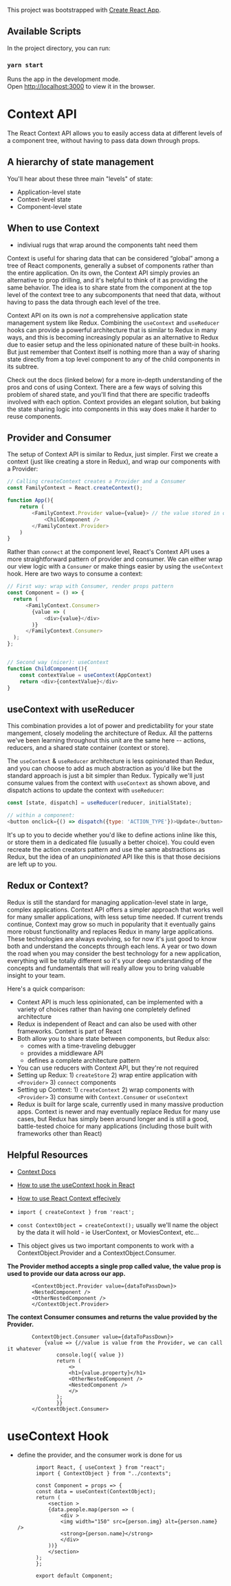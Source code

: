This project was bootstrapped with [Create React App](https://github.com/facebook/create-react-app).

## Available Scripts

In the project directory, you can run:

### `yarn start`

Runs the app in the development mode.<br />
Open [http://localhost:3000](http://localhost:3000) to view it in the browser.

# Context API
The React Context API allows you to easily access data at different levels of a component tree, without having to pass data down through props. 

## A hierarchy of state management
You'll hear about these three main "levels" of state:
* Application-level state
* Context-level state
* Component-level state

## When to use Context
* indiviual rugs that wrap around the components taht need them

Context is useful for sharing data that can be considered “global” among a tree of React components, generally a subset of components rather than the entire application. On its own, the Context API simply provies an alternative to prop drilling, and it's helpful to think of it as providing the same behavior. The idea is to share state from the component at the top level of the context tree to any subcomponents that need that data, without having to pass the data through each level of the tree. 

Context API on its own is *not* a comprehensive application state management system like Redux. Combining the `useContext` and `useReducer` hooks can provide a powerful architecture that is similar to Redux in many ways, and this is becoming increasingly popular as an alternative to Redux due to easier setup and the less opinionated nature of these built-in hooks. But just remember that Context itself is nothing more than a way of sharing state directly from a top level component to any of the child components in its subtree. 

Check out the docs (linked below) for a more in-depth understanding of the pros and cons of using Context. There are a few ways of solving this problem of shared state, and you'll find that there are specific tradeoffs involved with each option. Context provides an elegant solution, but baking the state sharing logic into components in this way does make it harder to reuse components.


## Provider and Consumer
The setup of Context API is similar to Redux, just simpler. First we create a context (just like creating a store in Redux), and wrap our components with a Provider:
```javascript
// Calling createContext creates a Provider and a Consumer
const FamilyContext = React.createContext();

function App(){
    return (
        <FamilyContext.Provider value={value}> // the value stored in our context can be any data type -- object, array, string, number, etc.
            <ChildComponent />
        </FamilyContext.Provider>
    )
}
```

Rather than `connect` at the component level, React's Context API uses a more straightforward pattern of provider and consumer. We can either wrap our view logic with a `Consumer` or make things easier by using the `useContext` hook. Here are two ways to consume a context:
```javascript
// First way: wrap with Consumer, render props pattern
const Component = () => {
  return (
      <FamilyContext.Consumer>
        {value => (
            <div>{value}</div>
        )}
      </FamilyContext.Consumer>
  );
};


// Second way (nicer): useContext
function ChildComponent(){
    const contextValue = useContext(AppContext)
    return <div>{contextValue}</div>
}
```

## useContext with useReducer
This combination provides a lot of power and predictability for your state mangement, closely modeling the architecture of Redux. All the patterns we've been learning throughout this unit are the same here -- actions, reducers, and a shared state container (context or store). 

The `useContext` & `useReducer` architecture is less opinionated than Redux, and you can choose to add as much abstraction as you'd like but the standard approach is just a bit simpler than Redux. Typically we'll just consume values from the context with `useContext` as shown above, and dispatch actions to update the context with `useReducer`:

```javascript
const [state, dispatch] = useReducer(reducer, initialState);

// within a component:
<button onclick={() => dispatch({type: 'ACTION_TYPE'})>Update</button>
```

It's up to you to decide whether you'd like to define actions inline like this, or store them in a dedicated file (usually a better choice). You could even recreate the action creators pattern and use the same abstractions as Redux, but the idea of an *unopinionated* API like this is that those decisions are left up to you.

## Redux or Context?
Redux is still the standard for managing application-level state in large, complex applications. Context API offers a simpler approach that works well for many smaller applications, with less setup time needed. If current trends continue, Context may grow so much in popularity that it eventually gains more robust functionality and replaces Redux in many large applications. These technologies are always evolving, so for now it's just good to know both and understand the concepts through each lens. A year or two down the road when you may consider the best technology for a new application, everything will be totally different so it's your deep understanding of the concepts and fundamentals that will really allow you to bring valuable insight to your team. 

Here's a quick comparison:
* Context API is much less opinionated, can be implemented with a variety of choices rather than having one completely defined architecture
* Redux is independent of React and can also be used with other frameworks. Context is part of React
* Both allow you to share state between components, but Redux also:
    * comes with a time-traveling debugger
    * provides a middleware API
    * defines a complete architecture pattern
* You can use reducers with Context API, but they're not required
* Setting up Redux: 1) `createStore` 2) wrap entire application with `<Provider>` 3) `connect` components 
* Setting up Context: 1) `createContext` 2) wrap components with `<Provider>` 3) consume with `Context.Consumer` or `useContext`
* Redux is built for large scale, currently used in many massive production apps. Context is newer and may eventually replace Redux for many use cases, but Redux has simply been around longer and is still a good, battle-tested choice for many applications (including those built with frameworks other than React)

## Helpful Resources
* [Context Docs](https://reactjs.org/docs/context.html)
* [How to use the useContext hook in React](https://upmostly.com/tutorials/how-to-use-the-usecontext-hook-in-react)
* [How to use React Context effecively](https://kentcdodds.com/blog/how-to-use-react-context-effectively)


* `import { createContext } from 'react';`

* `const ContextObject = createContext();` usually we'll name the object by the data it will hold - ie UserContext, or MoviesContext, etc...
* This object gives us two important components to work with a ContextObject.Provider and a ContextObject.Consumer.

****The Provider method accepts a single prop called value, the value prop is used to provide our data across our app.****

            <ContextObject.Provider value={dataToPassDown}>
            <NestedComponent />
            <OtherNestedComponent />
            </ContextObject.Provider>

****The context Consumer consumes and returns the value provided by the Provider.****

            ContextObject.Consumer value={dataToPassDown}>
                {value => {//value is value from the Provider, we can call it whatever
                    console.log({ value })
                    return (
                        <>
                        <h1>{value.property}</h1>
                        <OtherNestedComponent />
                        <NestedComponent />
                        </>
                    );
                    }}
            </ContextObject.Consumer>


# useContext Hook
* define the provider, and the consumer work is done for us


            import React, { useContext } from "react";
            import { ContextObject } from "../contexts";
            
            const Component = props => {
            const data = useContext(ContextObject);
            return (
                <section >
                {data.people.map(person => (
                    <div >
                    <img width="150" src={person.img} alt={person.name} />
                    <strong>{person.name}</strong>
                    </div>
                ))}
                </section>
            );
            };

            export default Component;